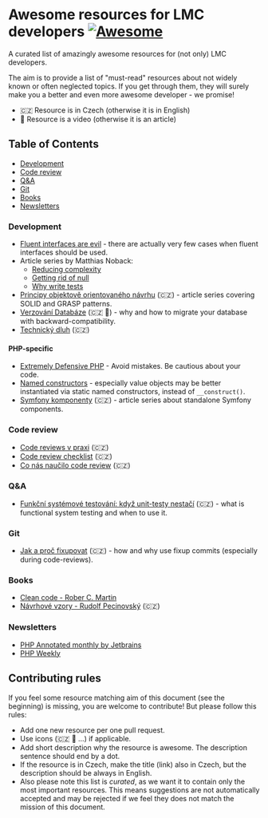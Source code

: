 # Awesome resources for LMC developers [![Awesome](https://cdn.rawgit.com/sindresorhus/awesome/d7305f38d29fed78fa85652e3a63e154dd8e8829/media/badge.svg)](https://github.com/sindresorhus/awesome)

A curated list of amazingly awesome resources for (not only) LMC developers.

The aim is to provide a list of "must-read" resources about not widely known or often neglected topics.
If you get through them, they will surely make you a better and even more awesome developer - we promise!

- 🇨🇿 Resource is in Czech (otherwise it is in English)
- 🎥 Resource is a video (otherwise it is an article)

## Table of Contents
- [Development](#development)
- [Code review](#code-review)
- [Q&A](#qa)
- [Git](#git)
- [Books](#books)
- [Newsletters](#newsletters)

### Development
- [Fluent interfaces are evil](https://ocramius.github.io/blog/fluent-interfaces-are-evil/) - there are actually very few cases when fluent interfaces should be used.
- Article series by Matthias Noback:
    - [Reducing complexity](https://www.ibuildings.nl/blog/2016/01/programming-guidelines-part-1-reducing-complexity)
    - [Getting rid of null](https://www.ibuildings.nl/blog/2016/01/programming-guidelines-part-2-getting-rid-null)
    - [Why write tests](https://www.ibuildings.nl/blog/2016/08/why-write-tests)
- [Principy objektově orientovaného návrhu](https://www.zdrojak.cz/serialy/principy-objektove-orientovaneho-navrhu/) (🇨🇿) - article series covering SOLID and GRASP patterns.
- [Verzování Databáze](https://www.youtube.com/watch?v=KTmlw5AKM8E) (🇨🇿 🎥) - why and how to migrate your database with backward-compatibility.
- [Technický dluh](https://blog.think-forth.com/2016/01/21/technicky-dluh/) (🇨🇿)

#### PHP-specific
- [Extremely Defensive PHP](https://ocramius.github.io/extremely-defensive-php/#/) - Avoid mistakes. Be cautious about your code.
- [Named constructors](http://verraes.net/2014/06/named-constructors-in-php/) - especially value objects may be better instantiated via static named constructors, instead of `__construct()`.
- [Symfony komponenty](https://www.zdrojak.cz/serialy/symfony-po-kruckach/) (🇨🇿) - article series about standalone Symfony components.

### Code review
- [Code reviews v praxi](https://www.zdrojak.cz/clanky/code-reviews-praxi/]) (🇨🇿)
- [Code review checklist](https://www.zdrojak.cz/clanky/code-review-checklist/) (🇨🇿)
- [Co nás naučilo code review](https://www.zdrojak.cz/clanky/co-nas-naucilo-code-review/) (🇨🇿)

### Q&A
- [Funkční systémové testování: když unit-testy nestačí](http://prvnivcesku.cz/systemove-testovani/) (🇨🇿) - what is functional system testing and when to use it.

### Git
- [Jak a proč fixupovat](https://filip-prochazka.com/blog/git-fixup) (🇨🇿) - how and why use fixup commits (especially during code-reviews).

### Books
- [Clean code - Rober C. Martin](https://www.amazon.com/Clean-Code-Handbook-Software-Craftsmanship/dp/0132350882)
- [Návrhové vzory - Rudolf Pecinovský](http://knihy.pecinovsky.cz/vzory/index.html) (🇨🇿)

### Newsletters
- [PHP Annotated monthly by Jetbrains](https://blog.jetbrains.com/phpstorm/category/php-annotated-monthly/)
- [PHP Weekly](http://www.phpweekly.com/)

## Contributing rules
If you feel some resource matching aim of this document (see the beginning) is missing, you are welcome to contribute!
But please follow this rules:

- Add one new resource per one pull request.
- Use icons (🇨🇿 🎥 ...) if applicable.
- Add short description why the resource is awesome. The description sentence should end by a dot.
- If the resource is in Czech, make the title (link) also in Czech, but the description should be always in English.
- Also please note this list is *curated*, as we want it to contain only the most important resources. This means
suggestions are not automatically accepted and may be rejected if we feel they does not match the mission of this document.
